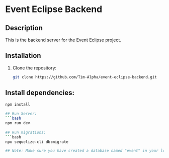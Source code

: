 # Event Eclipse Backend

## Description
This is the backend server for the Event Eclipse project.

## Installation
1. Clone the repository:
   ```bash
   git clone https://github.com/Tim-Alpha/event-eclipse-backend.git
   
## Install dependencies:
  ```bash
  npm install
   
## Run Server:
  ```bash
  npm run dev
   
## Run migrations:
  ```bash
  npx sequelize-cli db:migrate

## Note: Make sure you have created a database named "event" in your local MySQL server.
